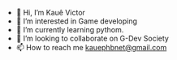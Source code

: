 - 👋 Hi, I’m Kauê Victor
- 👀 I’m interested in Game developing
- 🌱 I’m currently learning pythom.
- 💞️ I’m looking to collaborate on G-Dev Society
- 📫 How to reach me kauephbnet@gmail.com
  

<!---
kauephbgames/kauephbgames is a ✨ special ✨ repository because its `README.md` (this file) appears on your GitHub profile.
You can click the Preview link to take a look at your changes.
--->
